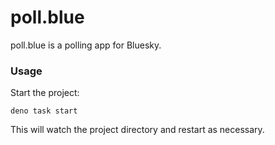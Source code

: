 # poll.blue

poll.blue is a polling app for Bluesky.

### Usage

Start the project:

```
deno task start
```

This will watch the project directory and restart as necessary.
